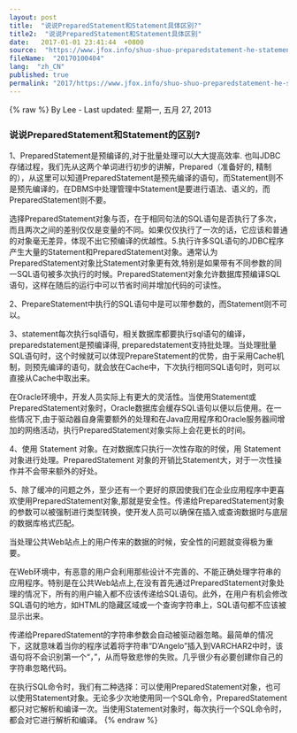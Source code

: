 ```yaml
---
layout: post
title:  "说说PreparedStatement和Statement具体区别?"
title2:  "说说PreparedStatement和Statement具体区别"
date:   2017-01-01 23:41:44  +0800
source:  "https://www.jfox.info/shuo-shuo-preparedstatement-he-statement-ju-ti-qu-bie.html"
fileName:  "20170100404"
lang:  "zh_CN"
published: true
permalink: "2017/https://www.jfox.info/shuo-shuo-preparedstatement-he-statement-ju-ti-qu-bie.html"
---
```

{% raw %}
By Lee - Last updated: 星期一, 五月 27, 2013

### 说说PreparedStatement和Statement的区别?

1、PreparedStatement是预编译的,对于批量处理可以大大提高效率. 也叫JDBC存储过程，我们先从这两个单词进行初步的讲解，Prepared（准备好的, 精制的），从这里可以知道PreparedStatement是预先编译的语句，而Statement则不是预先编译的，在DBMS中处理管理中Statement是要进行语法、语义的，而PreparedStatement则不要。

选择PreparedStatement对象与否，在于相同句法的SQL语句是否执行了多次，而且两次之间的差别仅仅是变量的不同。如果仅仅执行了一次的话，它应该和普通的对象毫无差异，体现不出它预编译的优越性。5.执行许多SQL语句的JDBC程序产生大量的Statement和PreparedStatement对象。通常认为PreparedStatement对象比Statement对象更有效,特别是如果带有不同参数的同一SQL语句被多次执行的时候。PreparedStatement对象允许数据库预编译SQL语句，这样在随后的运行中可以节省时间并增加代码的可读性。

2、PrepareStatement中执行的SQL语句中是可以带参数的，而Statement则不可以。

3、statement每次执行sql语句，相关数据库都要执行sql语句的编译，preparedstatement是预编译得,    preparedstatement支持批处理。当处理批量SQL语句时，这个时候就可以体现PrepareStatement的优势，由于采用Cache机制，则预先编译的语句，就会放在Cache中，下次执行相同SQL语句时，则可以直接从Cache中取出来。

在Oracle环境中，开发人员实际上有更大的灵活性。当使用Statement或PreparedStatement对象时，Oracle数据库会缓存SQL语句以便以后使用。在一些情况下,由于驱动器自身需要额外的处理和在Java应用程序和Oracle服务器间增加的网络活动，执行PreparedStatement对象实际上会花更长的时间。

4、使用 Statement 对象。在对数据库只执行一次性存取的时侯，用 Statement 对象进行处理。PreparedStatement 对象的开销比Statement大，对于一次性操作并不会带来额外的好处。

5、除了缓冲的问题之外，至少还有一个更好的原因使我们在企业应用程序中更喜欢使用PreparedStatement对象,那就是安全性。传递给PreparedStatement对象的参数可以被强制进行类型转换，使开发人员可以确保在插入或查询数据时与底层的数据库格式匹配。

当处理公共Web站点上的用户传来的数据的时候，安全性的问题就变得极为重要。

在Web环境中，有恶意的用户会利用那些设计不完善的、不能正确处理字符串的应用程序。特别是在公共Web站点上,在没有首先通过PreparedStatement对象处理的情况下，所有的用户输入都不应该传递给SQL语句。此外，在用户有机会修改SQL语句的地方，如HTML的隐藏区域或一个查询字符串上，SQL语句都不应该被显示出来。

传递给PreparedStatement的字符串参数会自动被驱动器忽略。最简单的情况下，这就意味着当你的程序试着将字符串“D’Angelo”插入到VARCHAR2中时，该语句将不会识别第一个“，”，从而导致悲惨的失败。几乎很少有必要创建你自己的字符串忽略代码。

在执行SQL命令时，我们有二种选择：可以使用PreparedStatement对象，也可以使用Statement对象。无论多少次地使用同一个SQL命令，PreparedStatement都只对它解析和编译一次。当使用Statement对象时，每次执行一个SQL命令时，都会对它进行解析和编译。
{% endraw %}
